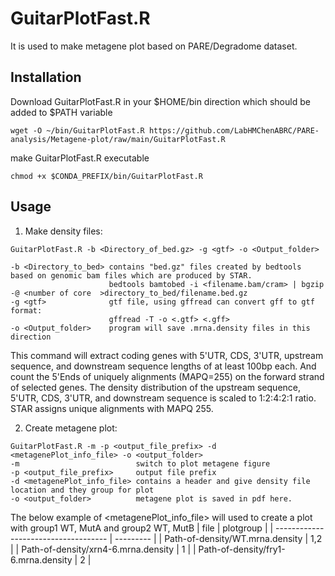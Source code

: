 
# GuitarPlotFast.R 
It is used to make metagene plot based on PARE/Degradome dataset.

## Installation

Download GuitarPlotFast.R in your $HOME/bin direction which should be added to $PATH variable
```
wget -O ~/bin/GuitarPlotFast.R https://github.com/LabHMChenABRC/PARE-analysis/Metagene-plot/raw/main/GuitarPlotFast.R
```
make GuitarPlotFast.R executable 
```
chmod +x $CONDA_PREFIX/bin/GuitarPlotFast.R
```
## Usage
1. Make density files:
``` shell
GuitarPlotFast.R -b <Directory_of_bed.gz> -g <gtf> -o <Output_folder>

-b <Directory_to_bed> contains "bed.gz" files created by bedtools based on genomic bam files which are produced by STAR.
                      bedtools bamtobed -i <filename.bam/cram> | bgzip -@ <number of core  >directory_to_bed/filename.bed.gz
-g <gtf>              gtf file, using gffread can convert gff to gtf format:
                      gffread -T -o <.gtf> <.gff>
-o <Output_folder>    program will save .mrna.density files in this direction
```
This command will extract coding genes with 5'UTR, CDS, 3'UTR, upstream sequence, and downstream sequence lengths of at least 100bp each. And count the 5'Ends of uniquely alignments (MAPQ=255) on the forward strand of selected genes. The density distribution of the upstream sequence, 5'UTR, CDS, 3'UTR, and downstream sequence is scaled to 1:2:4:2:1 ratio.
STAR assigns unique alignments with MAPQ 255. 

2. Create metagene plot:
``` shell
GuitarPlotFast.R -m -p <output_file_prefix> -d <metagenePlot_info_file> -o <output_folder>
-m                          switch to plot metagene figure
-p <output_file_prefix>     output file prefix
-d <metagenePlot_info_file> contains a header and give density file location and they group for plot
-o <output_folder>          metagene plot is saved in pdf here.
```
The below example of <metagenePlot_info_file> will used to create a plot with group1 WT, MutA and group2 WT, MutB 
| file                                 | plotgroup |
| ------------------------------------ | --------- |
| Path-of-density/WT.mrna.density      | 1,2       |
| Path-of-density/xrn4-6.mrna.density  | 1         |
| Path-of-density/fry1-6.mrna.density  | 2         |

